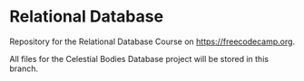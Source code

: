 # Relational Database
Repository for the Relational Database Course on https://freecodecamp.org.

All files for the Celestial Bodies Database project will be stored in this branch.

